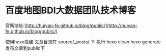 # 百度地图BDI大数据团队技术博客

官网地址:[http://huiyan-fe.github.io/blog/public/](http://huiyan-fe.github.io/blog/public/)

使用hexo搭建
文章目录在 source/_posts/ 下
执行
hexo clean
hexo generate
发布文章到public下
